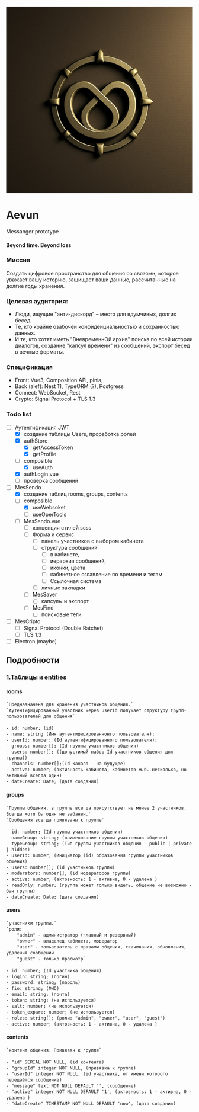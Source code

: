 ![Эвум](public/Aevum-1.png)

# Aevun

Messanger prototype

#### Beyond time. Beyond loss

### Миссия

Создать цифровое пространство для общения со связями, которое уважает вашу историю, защищает ваши данные, рассчитанные на долгие годы хранения.

### Целевая аудитория:

- Люди, ищущие "анти-дискорд" – место для вдумчивых, долгих бесед.
- Те, кто крайне озабочен конфиденциальностью и сохранностью данных.
- И те, кто хотят иметь "ВневременнОй архив" поиска по всей истории диалогов, создание "капсул времени" из сообщений, экспорт бесед в вечные форматы.

### Спецификация

- Front: Vue3, Composition APi, pinia,
- Back (alef): Nest 11, TypeORM (?), Postgress
- Connect: WebSocket, Rest
- Crypto: Signal Protocol + TLS 1.3

### Todo list

- [ ] Аутентификация JWT
  - [x] создание таблицы Users, проработка ролей
  - [x] authStore
    - [x] getAccessToken
    - [x] getProfile
  - [ ] composible
    - [x] useAuth
  - [x] authLogin.vue
  - [ ] проверка сообщений
- [ ] MesSendo
  - [x] создание таблиц rooms, groups, contents
  - [ ] composible
    - [x] useWebsoket
    - [ ] useOperTools
  - [ ] MesSendo.vue
    - [ ] концепция стилей scss
    - [ ] Форма и сервис
      - [ ] панель участников с выбором кабинета
      - [ ] структура сообщений
        - [ ] в кабинете,
        - [ ] иерархия сообщений,
        - [ ] иконки, цвета
        - [ ] кабинетное оглавление по времени и тегам
        - [ ] Ссылочная система
      - [ ] личные закладки
    - [ ] MesSaver
      - [ ] капсулы и экспорт
    - [ ] MesFind
      - [ ] поисковые теги
- [ ] MesCripto
  - [ ] Signal Protocol (Double Ratchet)
  - [ ] TLS 1.3
- [ ] Electron (maybe)

## Подробности

### 1.Таблицы и entities

#### rooms

    `Предназначена для хранения участников общения.`
    `Аутентифицированный участник через userId получает структуру групп-пользователей для общения`

    - id: number; (id)
    - name: string (Имя аутентифицированнонго пользователя);
    - userId: number; (Id аутентифицированного пользователя);
    - groups: number[]; (Id группы участников общения)
    - users: number[]; ((допустимый набор Id участников общения для группы))
    - channels: number[];(Id канала - на будущее)
    - active: number; (активность кабинета, кабинетов м.б. несколько, но активный всегда один)
    - dateCreate: Date; (дата создания)

#### groups

    `Группы общения. в группе всегда присутствует не менее 2 участников. Всегда хотя бы один не забанен.`
    `Сообщения всегда привязаны к группе`

    - id: number; (Id группы участников общения)
    - nameGroup: string; (наименование группы участников общения)
    - typeGroup: string; (Тип группы участников общения - public | private | hidden)
    - userId: number; (Инициатор (id) образования группы участников общения)
    - users: number[]; (id участников группы)
    - moderators: number[]; (id модераторов группы)
    - active: number; (актовность: 1 - активна, 0 - удалена )
    - readOnly: number; (группа может только видеть, общение не возможно - бан группы)
    - dateCreate: Date; (дата создания)

#### users

    `участники группы.`
    `роли:
        "admin" - администратор (главный и резервный)
        "owner" - владелец кабинета, модератор
        "user" - пользователь с правами общения, скачивания, обновления, удаления сообщений
        "guest" - только просмотр`

    - id: number; (Id участника общения)
    - login: string; (логин)
    - password: string; (пароль)
    - fio: string; (ФИО)
    - email: string; (почта)
    - token: string; (не используется)
    - salt: number; (не используется)
    - token_expare: number; (не используется)
    - roles: string[]; (роли: "admin", "owner", "user", "guest")
    - active: number; (актовность: 1 - активна, 0 - удалена )

#### contents
    `контент общения. Привязан к группе`

    - "id" SERIAL NOT NULL, (id контента)
    - "groupId" integer NOT NULL, (привязка к группе)
    - "userId" integer NOT NULL, (id участника, от имени которого передаётся сообщение)
    - "message" text NOT NULL DEFAULT '', (сообщение)
    - "active" integer NOT NULL DEFAULT '1', (актовность: 1 - активна, 0 - удалена )
    - "dateCreate" TIMESTAMP NOT NULL DEFAULT 'now', (дата создания)
